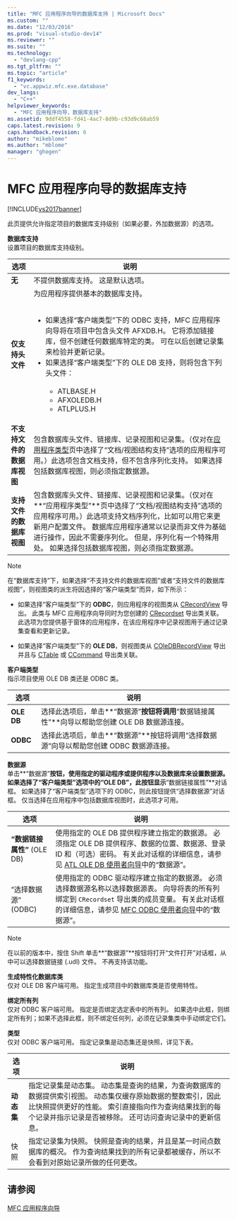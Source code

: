 ```yaml
---
title: "MFC 应用程序向导的数据库支持 | Microsoft Docs"
ms.custom: ""
ms.date: "12/03/2016"
ms.prod: "visual-studio-dev14"
ms.reviewer: ""
ms.suite: ""
ms.technology: 
  - "devlang-cpp"
ms.tgt_pltfrm: ""
ms.topic: "article"
f1_keywords: 
  - "vc.appwiz.mfc.exe.database"
dev_langs: 
  - "C++"
helpviewer_keywords: 
  - "MFC 应用程序向导，数据库支持"
ms.assetid: 9ddf4558-fd41-4ac7-8d9b-c93d9c68ab59
caps.latest.revision: 9
caps.handback.revision: 6
author: "mikeblome"
ms.author: "mblome"
manager: "ghogen"
---
```

# MFC 应用程序向导的数据库支持
[!INCLUDE[vs2017banner](../../assembler/inline/includes/vs2017banner.md)]

此页提供允许指定项目的数据库支持级别（如果必要，外加数据源）的选项。  
  
 **数据库支持**  
 设置项目的数据库支持级别。  
  
|选项|说明|  
|--------|--------|  
|**无**|不提供数据库支持。  这是默认选项。|  
|**仅支持头文件**|为应用程序提供基本的数据库支持。<br /><br /> <ul><li>如果选择“客户端类型”下的 ODBC 支持，MFC 应用程序向导将在项目中包含头文件 AFXDB.H。  它将添加链接库，但不创建任何数据库特定的类。  可在以后创建记录集来检验并更新记录。</li><li>如果选择“客户端类型”下的 OLE DB 支持，则将包含下列头文件：<br /><br /> <ul><li>ATLBASE.H</li><li>AFXOLEDB.H</li><li>ATLPLUS.H</li></ul></li></ul>|  
|**不支持文件的数据库视图**|包含数据库头文件、链接库、记录视图和记录集。（仅对在[应用程序类型](../../mfc/reference/application-type-mfc-application-wizard.md)页中选择了“文档\/视图结构支持”选项的应用程序可用。）此选项包含文档支持，但不包含序列化支持。  如果选择包括数据库视图，则必须指定数据源。|  
|**支持文件的数据库视图**|包含数据库头文件、链接库、记录视图和记录集。（仅对在**“应用程序类型”**页中选择了“文档\/视图结构支持”选项的应用程序可用。）此选项支持文档序列化，比如可以用它来更新用户配置文件。  数据库应用程序通常以记录而非文件为基础进行操作，因此不需要序列化。  但是，序列化有一个特殊用处。  如果选择包括数据库视图，则必须指定数据源。|  
  
> [!NOTE]
>  在“数据库支持”下，如果选择“不支持文件的数据库视图”或者“支持文件的数据库视图”，则视图类的派生将因选择的“客户端类型”而异，如下所示：  
  
-   如果选择“客户端类型”下的 **ODBC**，则应用程序的视图类从 [CRecordView](../../mfc/reference/crecordview-class.md) 导出。  此类与 MFC 应用程序向导同时为您创建的 [CRecordset](../../mfc/reference/crecordset-class.md) 导出类关联。  此选项为您提供基于窗体的应用程序，在该应用程序中记录视图用于通过记录集查看和更新记录。  
  
-   如果选择“客户端类型”下的 **OLE DB**，则视图类从 [COleDBRecordView](../../mfc/reference/coledbrecordview-class.md) 导出并且与 [CTable](../../data/oledb/ctable-class.md) 或 [CCommand](../../data/oledb/ccommand-class.md) 导出类关联。  
  
 **客户端类型**  
 指示项目使用 OLE DB 类还是 ODBC 类。  
  
|选项|说明|  
|--------|--------|  
|**OLE DB**|选择此选项后，单击**“数据源”**按钮将调用**“数据链接属性”**向导以帮助您创建 OLE DB 数据源连接。|  
|**ODBC**|选择此选项后，单击**“数据源”**按钮将调用“选择数据源”向导以帮助您创建 ODBC 数据源连接。|  
  
 **数据源**  
 单击**“数据源”**按钮，使用指定的驱动程序或提供程序以及数据库来设置数据源。  如果选择了“客户端类型”选项中的“OLE DB”，此按钮显示**“数据链接属性”**对话框。  如果选择了“客户端类型”选项下的 ODBC，则此按钮提供“选择数据源”对话框。  仅当选择在应用程序中包括数据库视图时，此选项才可用。  
  
|选项|说明|  
|--------|--------|  
|**“数据链接属性”** \(OLE DB\)|使用指定的 OLE DB 提供程序建立指定的数据源。  必须指定 OLE DB 提供程序、数据的位置、数据源、登录 ID 和（可选）密码。  有关此对话框的详细信息，请参见 [ATL OLE DB 使用者向导](../../atl/reference/atl-ole-db-consumer-wizard.md)中的“数据源”。|  
|“选择数据源” \(ODBC\)|使用指定的 ODBC 驱动程序建立指定的数据源。  必须选择数据源名称以选择数据源表。  向导将表的所有列绑定到 `CRecordset` 导出类的成员变量。  有关此对话框的详细信息，请参见 [MFC ODBC 使用者向导](../../mfc/reference/mfc-odbc-consumer-wizard.md)中的“数据源”。|  
  
> [!NOTE]
>  在以前的版本中，按住 Shift 单击**“数据源”**按钮将打开“文件打开”对话框，从中可以选择数据链接 \(.udl\) 文件。  不再支持该功能。  
  
 **生成特性化数据库类**  
 仅对 OLE DB 客户端可用。  指定生成项目中的数据库类是否使用特性。  
  
 **绑定所有列**  
 仅对 ODBC 客户端可用。  指定是否绑定选定表中的所有列。  如果选中此框，则绑定所有列；如果不选择此框，则不绑定任何列，必须在记录集类中手动绑定它们。  
  
 **类型**  
 仅对 ODBC 客户端可用。  指定记录集是动态集还是快照，详见下表。  
  
|选项|说明|  
|--------|--------|  
|**动态集**|指定记录集是动态集。  动态集是查询的结果，为查询数据库的数据提供索引视图。  动态集仅缓存原始数据的整数索引，因此比快照提供更好的性能。  索引直接指向作为查询结果找到的每个记录并指示记录是否被移除。  还可访问查询记录中的更新信息。|  
|快照|指定记录集为快照。  快照是查询的结果，并且是某一时间点数据库的概况。  作为查询结果找到的所有记录都被缓存，所以不会看到对原始记录所做的任何更改。|  
  
## 请参阅  
 [MFC 应用程序向导](../../mfc/reference/mfc-application-wizard.md)